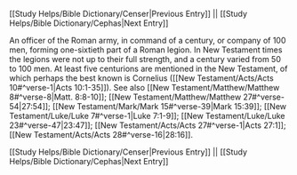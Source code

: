 [[Study Helps/Bible Dictionary/Censer|Previous Entry]]  ||  [[Study Helps/Bible Dictionary/Cephas|Next Entry]]

 An officer of the Roman army, in command of a century, or company of 100 men, forming one-sixtieth part of a Roman legion. In New Testament times the legions were not up to their full strength, and a century varied from 50 to 100 men. At least five centurions are mentioned in the New Testament, of which perhaps the best known is Cornelius ([[New Testament/Acts/Acts 10#^verse-1|Acts 10:1-35]]). See also [[New Testament/Matthew/Matthew 8#^verse-8|Matt. 8:8-10]]; [[New Testament/Matthew/Matthew 27#^verse-54|27:54]]; [[New Testament/Mark/Mark 15#^verse-39|Mark 15:39]]; [[New Testament/Luke/Luke 7#^verse-1|Luke 7:1-9]]; [[New Testament/Luke/Luke 23#^verse-47|23:47]]; [[New Testament/Acts/Acts 27#^verse-1|Acts 27:1]]; [[New Testament/Acts/Acts 28#^verse-16|28:16]].

[[Study Helps/Bible Dictionary/Censer|Previous Entry]]  ||  [[Study Helps/Bible Dictionary/Cephas|Next Entry]]